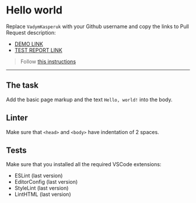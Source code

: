 # Hello world

Replace `VadymKasperuk` with your Github username and copy the links to Pull Request description:
- [DEMO LINK](https://VadymKasperuk.github.io/layout_hello-world/)
- [TEST REPORT LINK](https://VadymKasperuk.github.io/layout_hello-world/report/html_report/)

> Follow [this instructions](https://mate-academy.github.io/layout_task-guideline/#how-to-solve-the-layout-tasks-on-github)
___

## The task

Add the basic page markup and the text `Hello, world!` into the body.

## Linter

Make sure that `<head>` and `<body>` have indentation of 2 spaces.

## Tests

Make sure that you installed all the required VSCode extensions:

- ESLint (last version)
- EditorConfig (last version)
- StyleLint (last version)
- LintHTML (last version)

